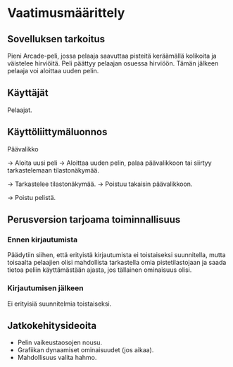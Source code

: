 # Vaatimusmäärittely

## Sovelluksen tarkoitus

Pieni Arcade-peli, jossa pelaaja saavuttaa pisteitä keräämällä kolikoita ja väistelee hirviöitä. Peli päättyy pelaajan osuessa hirviöön. Tämän jälkeen pelaaja voi aloittaa uuden pelin.

## Käyttäjät

Pelaajat.

## Käyttöliittymäluonnos

Päävalikko

-> Aloita uusi peli -> Aloittaa uuden pelin, palaa päävalikkoon tai siirtyy tarkastelemaan tilastonäkymää.

-> Tarkastelee tilastonäkymää. -> Poistuu takaisin päävalikkoon.

-> Poistu pelistä.


## Perusversion tarjoama toiminnallisuus

### Ennen kirjautumista
Päädytiin siihen, että erityistä kirjautumista ei toistaiseksi suunnitella, mutta toisaalta pelaajien olisi mahdollista tarkastella omia pistetilastojaan ja saada tietoa peliin käyttämästään ajasta,
jos tällainen ominaisuus olisi.

### Kirjautumisen jälkeen

Ei erityisiä suunnitelmia toistaiseksi.

## Jatkokehitysideoita

- Pelin vaikeustaosojen nousu.
- Grafiikan dynaamiset ominaisuudet (jos aikaa).
- Mahdollisuus valita hahmo.

